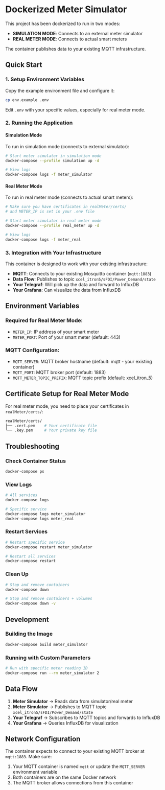 # Dockerized Meter Simulator

This project has been dockerized to run in two modes:
- **SIMULATION MODE**: Connects to an external meter simulator
- **REAL METER MODE**: Connects to actual smart meters

The container publishes data to your existing MQTT infrastructure.

## Quick Start

### 1. Setup Environment Variables

Copy the example environment file and configure it:

```bash
cp env.example .env
```

Edit `.env` with your specific values, especially for real meter mode.

### 2. Running the Application

#### Simulation Mode

To run in simulation mode (connects to external simulator):

```bash
# Start meter simulator in simulation mode
docker-compose --profile simulation up -d

# View logs
docker-compose logs -f meter_simulator
```

#### Real Meter Mode

To run in real meter mode (connects to actual smart meters):

```bash
# Make sure you have certificates in realMeter/certs/
# and METER_IP is set in your .env file

# Start meter simulator in real meter mode
docker-compose --profile real_meter up -d

# View logs
docker-compose logs -f meter_real
```

### 3. Integration with Your Infrastructure

This container is designed to work with your existing infrastructure:

- **MQTT**: Connects to your existing Mosquitto container (`mqtt:1883`)
- **Data Flow**: Publishes to topic `xcel_itron5/sFDI/Power_Demand/state`
- **Your Telegraf**: Will pick up the data and forward to InfluxDB
- **Your Grafana**: Can visualize the data from InfluxDB

## Environment Variables

### Required for Real Meter Mode:
- `METER_IP`: IP address of your smart meter
- `METER_PORT`: Port of your smart meter (default: 443)

### MQTT Configuration:
- `MQTT_SERVER`: MQTT broker hostname (default: mqtt - your existing container)
- `MQTT_PORT`: MQTT broker port (default: 1883)
- `MQTT_METER_TOPIC_PREFIX`: MQTT topic prefix (default: xcel_itron_5)

## Certificate Setup for Real Meter Mode

For real meter mode, you need to place your certificates in `realMeter/certs/`:

```bash
realMeter/certs/
├── .cert.pem    # Your certificate file
└── .key.pem     # Your private key file
```

## Troubleshooting

### Check Container Status
```bash
docker-compose ps
```

### View Logs
```bash
# All services
docker-compose logs

# Specific service
docker-compose logs meter_simulator
docker-compose logs meter_real
```

### Restart Services
```bash
# Restart specific service
docker-compose restart meter_simulator

# Restart all services
docker-compose restart
```

### Clean Up
```bash
# Stop and remove containers
docker-compose down

# Stop and remove containers + volumes
docker-compose down -v
```

## Development

### Building the Image
```bash
docker-compose build meter_simulator
```

### Running with Custom Parameters
```bash
# Run with specific meter reading ID
docker-compose run --rm meter_simulator 2
```

## Data Flow

1. **Meter Simulator** → Reads data from simulator/real meter
2. **Meter Simulator** → Publishes to MQTT topic `xcel_itron5/sFDI/Power_Demand/state`
3. **Your Telegraf** → Subscribes to MQTT topics and forwards to InfluxDB
4. **Your Grafana** → Queries InfluxDB for visualization

## Network Configuration

The container expects to connect to your existing MQTT broker at `mqtt:1883`. Make sure:

1. Your MQTT container is named `mqtt` or update the `MQTT_SERVER` environment variable
2. Both containers are on the same Docker network
3. The MQTT broker allows connections from this container 